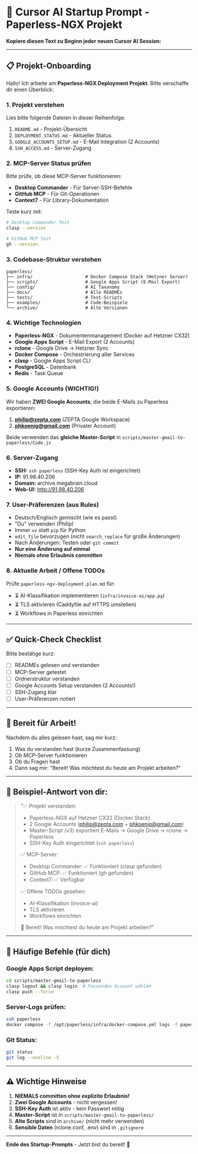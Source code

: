 # 🚀 Cursor AI Startup Prompt - Paperless-NGX Projekt

**Kopiere diesen Text zu Beginn jeder neuen Cursor AI Session:**

---

## 📋 Projekt-Onboarding

Hallo! Ich arbeite am **Paperless-NGX Deployment Projekt**. Bitte verschaffe dir einen Überblick:

### **1. Projekt verstehen**
Lies bitte folgende Dateien in dieser Reihenfolge:
1. `README.md` - Projekt-Übersicht
2. `DEPLOYMENT_STATUS.md` - Aktueller Status
3. `GOOGLE_ACCOUNTS_SETUP.md` - E-Mail Integration (2 Accounts)
4. `SSH_ACCESS.md` - Server-Zugang

### **2. MCP-Server Status prüfen**
Bitte prüfe, ob diese MCP-Server funktionieren:
- **Desktop Commander** - Für Server-SSH-Befehle
- **GitHub MCP** - Für Git-Operationen
- **Context7** - Für Library-Dokumentation

Teste kurz mit:
```bash
# Desktop Commander Test
clasp --version

# GitHub MCP Test
gh --version
```

### **3. Codebase-Struktur verstehen**
```
paperless/
├── infra/                    # Docker Compose Stack (Hetzner Server)
├── scripts/                  # Google Apps Script (E-Mail Export)
├── config/                   # AI Taxonomy
├── docs/                     # Alle READMEs
├── tests/                    # Test-Scripts
├── examples/                 # Code-Beispiele
└── archive/                  # Alte Versionen
```

### **4. Wichtige Technologien**
- **Paperless-NGX** - Dokumentenmanagement (Docker auf Hetzner CX32)
- **Google Apps Script** - E-Mail Export (2 Accounts)
- **rclone** - Google Drive → Hetzner Sync
- **Docker Compose** - Orchestrierung aller Services
- **clasp** - Google Apps Script CLI
- **PostgreSQL** - Datenbank
- **Redis** - Task Queue

### **5. Google Accounts (WICHTIG!)**
Wir haben **ZWEI Google Accounts**, die beide E-Mails zu Paperless exportieren:
1. **philip@zepta.com** (ZEPTA Google Workspace)
2. **phkoenig@gmail.com** (Privater Account)

Beide verwenden das **gleiche Master-Script** in `scripts/master-gmail-to-paperless/Code.js`

### **6. Server-Zugang**
- **SSH:** `ssh paperless` (SSH-Key Auth ist eingerichtet)
- **IP:** 91.98.40.206
- **Domain:** archive.megabrain.cloud
- **Web-UI:** http://91.98.40.206

### **7. User-Präferenzen (aus Rules)**
- Deutsch/Englisch gemischt (wie es passt)
- "Du" verwenden (Philip)
- Immer `uv` statt `pip` für Python
- `edit_file` bevorzugen (nicht `search_replace` für große Änderungen)
- Nach Änderungen: Testen oder `git commit`
- **Nur eine Änderung auf einmal**
- **Niemals ohne Erlaubnis committen**

### **8. Aktuelle Arbeit / Offene TODOs**
Prüfe `paperless-ngx-deployment.plan.md` für:
- ⏳ AI-Klassifikation implementieren (`infra/invoice-ai/app.py`)
- ⏳ TLS aktivieren (Caddyfile auf HTTPS umstellen)
- ⏳ Workflows in Paperless einrichten

---

## ✅ Quick-Check Checklist

Bitte bestätige kurz:
- [ ] READMEs gelesen und verstanden
- [ ] MCP-Server getestet
- [ ] Ordnerstruktur verstanden
- [ ] Google Accounts Setup verstanden (2 Accounts!)
- [ ] SSH-Zugang klar
- [ ] User-Präferenzen notiert

---

## 🎯 Bereit für Arbeit!

Nachdem du alles gelesen hast, sag mir kurz:
1. Was du verstanden hast (kurze Zusammenfassung)
2. Ob MCP-Server funktionieren
3. Ob du Fragen hast
4. Dann sag mir: "Bereit! Was möchtest du heute am Projekt arbeiten?"

---

## 📝 Beispiel-Antwort von dir:

> "✅ Projekt verstanden:
> - Paperless-NGX auf Hetzner CX32 (Docker Stack)
> - 2 Google Accounts (philip@zepta.com + phkoenig@gmail.com)
> - Master-Script (v3) exportiert E-Mails → Google Drive → rclone → Paperless
> - SSH-Key Auth eingerichtet (`ssh paperless`)
> 
> ✅ MCP-Server:
> - Desktop Commander: ✅ Funktioniert (clasp gefunden)
> - GitHub MCP: ✅ Funktioniert (gh gefunden)
> - Context7: ✅ Verfügbar
> 
> ✅ Offene TODOs gesehen:
> - AI-Klassifikation (invoice-ai)
> - TLS aktivieren
> - Workflows einrichten
> 
> 🚀 Bereit! Was möchtest du heute am Projekt arbeiten?"

---

## 🔧 Häufige Befehle (für dich)

### **Google Apps Script deployen:**
```bash
cd scripts/master-gmail-to-paperless
clasp logout && clasp login  # Passenden Account wählen
clasp push --force
```

### **Server-Logs prüfen:**
```bash
ssh paperless
docker compose -f /opt/paperless/infra/docker-compose.yml logs -f paperless-consumer
```

### **Git Status:**
```bash
git status
git log --oneline -5
```

---

## ⚠️ Wichtige Hinweise

1. **NIEMALS committen ohne explizite Erlaubnis!**
2. **Zwei Google Accounts** - nicht vergessen!
3. **SSH-Key Auth** ist aktiv - kein Passwort nötig
4. **Master-Script** ist in `scripts/master-gmail-to-paperless/`
5. **Alte Scripts** sind in `archive/` (nicht mehr verwenden)
6. **Sensible Daten** (rclone.conf, .env) sind in `.gitignore`

---

**Ende des Startup-Prompts** - Jetzt bist du bereit! 🚀

